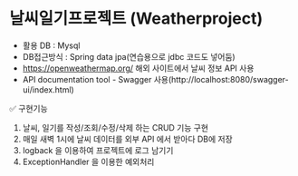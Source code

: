 # 날씨일기프로젝트 (Weatherproject)
- 활용 DB : Mysql
- DB접근방식 : Spring data jpa(연습용으로 jdbc 코드도 넣어둠)
- https://openweathermap.org/ 해외 사이트에서 날씨 정보 API 사용
- API documentation tool - Swagger 사용(http://localhost:8080/swagger-ui/index.html)

✅ 구현기능
1) 날씨, 일기를 작성/조회/수정/삭제 하는 CRUD 기능 구현
2) 매일 새벽 1시에 날씨 데이터를 외부 API 에서 받아다 DB에 저장
3) logback 을 이용하여 프로젝트에 로그 남기기
4) ExceptionHandler 을 이용한 예외처리
  






